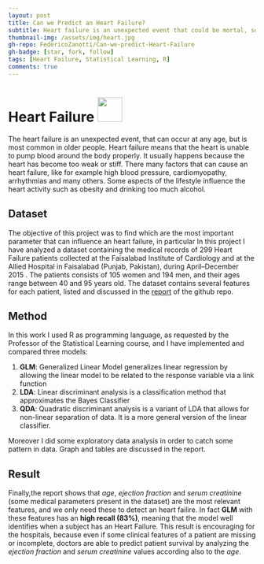 ```yaml
---
layout: post
title: Can we Predict an Heart Failure?
subtitle: Heart failure is an unexpected event that could be mortal, so it is very important to understand what are the parameters that influence it. In this work I have analyzed some possible vital signs to monitor in order to predict an heart failure
thumbnail-img: /assets/img/heart.jpg
gh-repo: FedericoZanotti/Can-we-predict-Heart-Failure
gh-badge: [star, fork, follow]
tags: [Heart Failure, Statistical Learning, R]
comments: true
---
```


# Heart Failure [<img src="https://logos-world.net/wp-content/uploads/2020/11/GitHub-Logo.png" width=50/>](https://github.com/FedericoZanotti/Can-we-predict-Heart-Failure.git)

The heart failure is an unexpected event, that can occur at any age, but is most common in older people. 
Heart failure means that the heart is unable to pump blood around the body properly. It usually happens because the heart has become too weak or stiff.
There many factors that can cause an heart failure, like for example high blood pressure, cardiomyopathy, arrhythmias and many others. Some aspects of the lifestyle influence
the heart activity such as obesity and drinking too much alcohol.

## Dataset

The objective of this project was to find which are the most important parameter that can influence an heart failure, in particular
In this project I have analyzed a dataset containing the medical records of 299 Heart Failure patients collected at the
Faisalabad Institute of Cardiology and at the Allied Hospital in Faisalabad (Punjab, Pakistan), during
April–December 2015 . The patients consists of 105 women and 194 men, and their ages range between 40
and 95 years old. 
The dataset contains several features for each patient, listed and discussed in the [report](https://github.com/FedericoZanotti/Can-we-predict-Heart-Failure/blob/main/Zanotti_Federico_Report.pdf) 
of the github repo.

## Method

In this work I used R as programming language, as requested by the Professor of the Statistical Learning course, and I have implemented and compared three models:
1. **GLM**: Generalized Linear Model generalizes linear regression by allowing the linear model to be related to the response variable via a link function
2. **LDA**: Linear discriminant analysis is a classification method that approximates the Bayes Classifier
3. **QDA**: Quadratic discriminant analysis is a variant of LDA that allows for non-linear separation of data. It is a more general version of the linear classifier.

Moreover I did some exploratory data analysis in order to catch some pattern in data. Graph and tables are discussed in the report.

## Result

Finally,the report shows that _age_, _ejection fraction_ and
_serum creatinine_ (some medical parameters present in the dataset) are the most relevant features, and we only need these to detect an heart failire. 
In fact **GLM** with these features has an **high recall (83%)**, meaning that the model well identifies when a subject has an Heart Failure. 
This result is encouraging for the hospitals, because even if some clinical features of a patient are missing or incomplete, doctors are able to predict 
patient survival by analyzing the _ejection fraction_ and _serum creatinine_ values according also to the _age_. 




